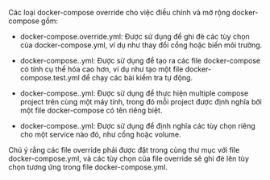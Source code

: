 Các loại docker-compose override cho việc điều chỉnh và mở rộng docker-compose gồm:

* docker-compose.override.yml: Được sử dụng để ghi đè các tùy chọn của docker-compose.yml, ví dụ như thay đổi cổng hoặc biến môi trường.

* docker-compose.<filename>.yml: Được sử dụng để tạo ra các file docker-compose có tính cụ thể hóa cao hơn, ví dụ như tạo một file docker-compose.test.yml để chạy các bài kiểm tra tự động.

* docker-compose.<project-name>.yml: Được sử dụng để thực hiện multiple compose project trên cùng một máy tính, trong đó mỗi project được định nghĩa bởi một file docker-compose có tên riêng biệt.

* docker-compose.<service-name>.yml: Được sử dụng để định nghĩa các tùy chọn riêng cho một service nào đó, như cổng hoặc volume.

Chú ý rằng các file override phải được đặt trong cùng thư mục với file docker-compose.yml, và các tùy chọn của file override sẽ ghi đè lên tùy chọn tương ứng trong file docker-compose.yml.